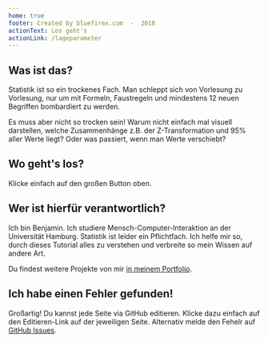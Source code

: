 ```yaml
---
home: true
footer: Created by bluefirex.com  ·  2018
actionText: Los geht's
actionLink: /lageparameter
---
```


## Was ist das?

Statistik ist so ein trockenes Fach. Man schleppt sich von Vorlesung zu Vorlesung, nur um mit Formeln, Faustregeln und mindestens 12 neuen Begriffen bombardiert zu werden.

Es muss aber nicht so trocken sein! Warum nicht einfach mal visuell darstellen, welche Zusammenhänge z.B. der Z-Transformation und 95% aller Werte liegt? Oder was passiert, wenn man Werte verschiebt?

## Wo geht's los?

Klicke einfach auf den großen Button oben.

## Wer ist hierfür verantwortlich?

Ich bin Benjamin. Ich studiere Mensch-Computer-Interaktion an der Universität Hamburg. Statistik ist leider ein Pflichtfach. Ich helfe mir so, durch dieses Tutorial alles zu verstehen und verbreite so mein Wissen auf andere Art.

Du findest weitere Projekte von mir [in meinem Portfolio](https://bluefirex.com).

## Ich habe einen Fehler gefunden!

Großartig! Du kannst jede Seite via GitHub editieren. Klicke dazu einfach auf den Editieren-Link auf der jeweiligen Seite. Alternativ melde den Fehelr auf [GitHub Issues](https://github.com/bluefirex/statistics-tutorial/issues).